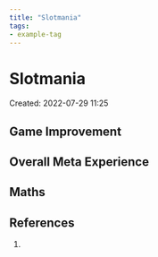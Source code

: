 ```yaml
---
title: "Slotmania"
tags:
- example-tag
---
```


# Slotmania
Created: 2022-07-29 11:25  

## Game Improvement

## Overall Meta Experience

## Maths



## References
1. 
